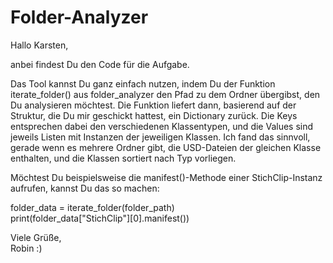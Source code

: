 # Folder-Analyzer

Hallo Karsten,

anbei findest Du den Code für die Aufgabe.

Das Tool kannst Du ganz einfach nutzen, indem Du der Funktion iterate_folder() aus folder_analyzer den Pfad zu dem Ordner übergibst, den Du analysieren möchtest.
Die Funktion liefert dann, basierend auf der Struktur, die Du mir geschickt hattest, ein Dictionary zurück. Die Keys entsprechen dabei den verschiedenen Klassentypen, und die Values sind jeweils Listen mit Instanzen der jeweiligen Klassen.
Ich fand das sinnvoll, gerade wenn es mehrere Ordner gibt, die USD-Dateien der gleichen Klasse enthalten, und die Klassen sortiert nach Typ vorliegen.

Möchtest Du beispielsweise die manifest()-Methode einer StichClip-Instanz aufrufen, kannst Du das so machen:

folder_data = iterate_folder(folder_path)
<br>
print(folder_data["StichClip"][0].manifest())

Viele Grüße,
<br>
Robin :)
